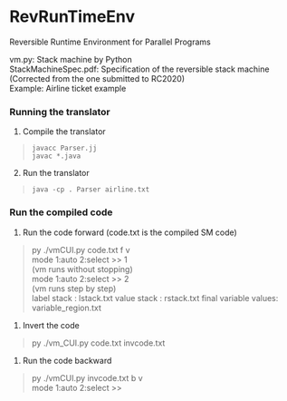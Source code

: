 # RevRunTimeEnv
Reversible Runtime Environment for Parallel Programs

vm.py: Stack machine by Python<br>
StackMachineSpec.pdf: Specification of the reversible stack machine<br>
(Corrected from the one submitted to RC2020)
<br>Example: Airline ticket example
<br>
### Running the translator
1. Compile the translator<br>
> `javacc Parser.jj`<br>
> `javac *.java`
2. Run the translator<br>
> `java -cp . Parser airline.txt`

### Run the compiled code
1. Run the code forward (code.txt is the compiled SM code)<br>
> py ./vmCUI.py code.txt f v<br>
> mode 1:auto 2:select >> 1<br>
> (vm runs without stopping)<br>
> mode 1:auto 2:select >> 2<br>
> (vm runs step by step)<br>
label stack : lstack.txt  value stack : rstack.txt  final variable values: variable_region.txt<br>
1. Invert the code<br>
> py ./vm_CUI.py code.txt invcode.txt<br>
1. Run the code backward<br>
> py ./vmCUI.py invcode.txt b v<br>
> mode 1:auto 2:select >> <br>

